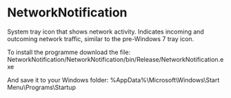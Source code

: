 # NetworkNotification
System tray icon that shows network activity. Indicates incoming and outcoming network traffic, similar to the pre-Windows 7 tray icon.

To install the programme download the file:
    NetworkNotification/NetworkNotification/bin/Release/NetworkNotification.exe

And save it to your Windows folder:
    %AppData%\Microsoft\Windows\Start Menu\Programs\Startup
